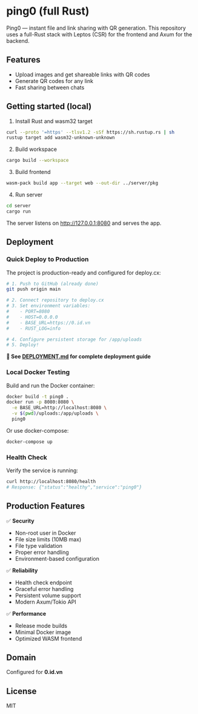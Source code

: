 # ping0 (full Rust)

Ping0 — instant file and link sharing with QR generation. This repository uses a full-Rust stack with Leptos (CSR) for the frontend and Axum for the backend.

## Features

- Upload images and get shareable links with QR codes
- Generate QR codes for any link
- Fast sharing between chats

## Getting started (local)

1. Install Rust and wasm32 target

```bash
curl --proto '=https' --tlsv1.2 -sSf https://sh.rustup.rs | sh
rustup target add wasm32-unknown-unknown
```

2. Build workspace

```bash
cargo build --workspace
```

3. Build frontend

```bash
wasm-pack build app --target web --out-dir ../server/pkg
```

4. Run server

```bash
cd server
cargo run
```

The server listens on http://127.0.0.1:8080 and serves the app.

## Deployment

### Quick Deploy to Production

The project is production-ready and configured for deploy.cx:

```bash
# 1. Push to GitHub (already done)
git push origin main

# 2. Connect repository to deploy.cx
# 3. Set environment variables:
#    - PORT=8080
#    - HOST=0.0.0.0
#    - BASE_URL=https://0.id.vn
#    - RUST_LOG=info

# 4. Configure persistent storage for /app/uploads
# 5. Deploy!
```

**📖 See [DEPLOYMENT.md](DEPLOYMENT.md) for complete deployment guide**

### Local Docker Testing

Build and run the Docker container:

```bash
docker build -t ping0 .
docker run -p 8080:8080 \
  -e BASE_URL=http://localhost:8080 \
  -v $(pwd)/uploads:/app/uploads \
  ping0
```

Or use docker-compose:

```bash
docker-compose up
```

### Health Check

Verify the service is running:

```bash
curl http://localhost:8080/health
# Response: {"status":"healthy","service":"ping0"}
```

## Production Features

✅ **Security**
- Non-root user in Docker
- File size limits (10MB max)
- File type validation
- Proper error handling
- Environment-based configuration

✅ **Reliability**
- Health check endpoint
- Graceful error handling
- Persistent volume support
- Modern Axum/Tokio API

✅ **Performance**
- Release mode builds
- Minimal Docker image
- Optimized WASM frontend

## Domain

Configured for **0.id.vn**

## License

MIT
